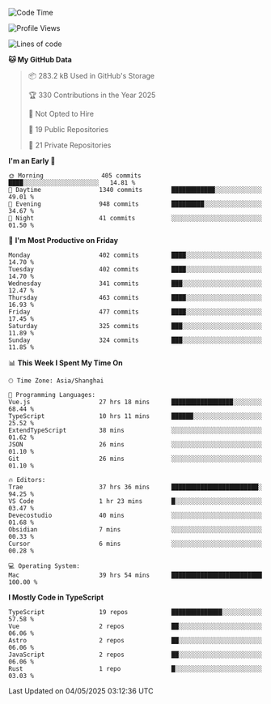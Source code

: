 <!--START_SECTION:waka-->
![Code Time](http://img.shields.io/badge/Code%20Time-3%2C439%20hrs%2020%20mins-blue)

![Profile Views](http://img.shields.io/badge/Profile%20Views-1-blue)

![Lines of code](https://img.shields.io/badge/From%20Hello%20World%20I%27ve%20Written-3.0%20million%20lines%20of%20code-blue)

**🐱 My GitHub Data** 

> 📦 283.2 kB Used in GitHub's Storage 
 > 
> 🏆 330 Contributions in the Year 2025
 > 
> 🚫 Not Opted to Hire
 > 
> 📜 19 Public Repositories 
 > 
> 🔑 21 Private Repositories 
 > 
**I'm an Early 🐤** 

```text
🌞 Morning                405 commits         ████░░░░░░░░░░░░░░░░░░░░░   14.81 % 
🌆 Daytime                1340 commits        ████████████░░░░░░░░░░░░░   49.01 % 
🌃 Evening                948 commits         █████████░░░░░░░░░░░░░░░░   34.67 % 
🌙 Night                  41 commits          ░░░░░░░░░░░░░░░░░░░░░░░░░   01.50 % 
```
📅 **I'm Most Productive on Friday** 

```text
Monday                   402 commits         ████░░░░░░░░░░░░░░░░░░░░░   14.70 % 
Tuesday                  402 commits         ████░░░░░░░░░░░░░░░░░░░░░   14.70 % 
Wednesday                341 commits         ███░░░░░░░░░░░░░░░░░░░░░░   12.47 % 
Thursday                 463 commits         ████░░░░░░░░░░░░░░░░░░░░░   16.93 % 
Friday                   477 commits         ████░░░░░░░░░░░░░░░░░░░░░   17.45 % 
Saturday                 325 commits         ███░░░░░░░░░░░░░░░░░░░░░░   11.89 % 
Sunday                   324 commits         ███░░░░░░░░░░░░░░░░░░░░░░   11.85 % 
```


📊 **This Week I Spent My Time On** 

```text
🕑︎ Time Zone: Asia/Shanghai

💬 Programming Languages: 
Vue.js                   27 hrs 18 mins      █████████████████░░░░░░░░   68.44 % 
TypeScript               10 hrs 11 mins      ██████░░░░░░░░░░░░░░░░░░░   25.52 % 
ExtendTypeScript         38 mins             ░░░░░░░░░░░░░░░░░░░░░░░░░   01.62 % 
JSON                     26 mins             ░░░░░░░░░░░░░░░░░░░░░░░░░   01.10 % 
Git                      26 mins             ░░░░░░░░░░░░░░░░░░░░░░░░░   01.10 % 

🔥 Editors: 
Trae                     37 hrs 36 mins      ████████████████████████░   94.25 % 
VS Code                  1 hr 23 mins        █░░░░░░░░░░░░░░░░░░░░░░░░   03.47 % 
Devecostudio             40 mins             ░░░░░░░░░░░░░░░░░░░░░░░░░   01.68 % 
Obsidian                 7 mins              ░░░░░░░░░░░░░░░░░░░░░░░░░   00.33 % 
Cursor                   6 mins              ░░░░░░░░░░░░░░░░░░░░░░░░░   00.28 % 

💻 Operating System: 
Mac                      39 hrs 54 mins      █████████████████████████   100.00 % 
```

**I Mostly Code in TypeScript** 

```text
TypeScript               19 repos            ██████████████░░░░░░░░░░░   57.58 % 
Vue                      2 repos             ██░░░░░░░░░░░░░░░░░░░░░░░   06.06 % 
Astro                    2 repos             ██░░░░░░░░░░░░░░░░░░░░░░░   06.06 % 
JavaScript               2 repos             ██░░░░░░░░░░░░░░░░░░░░░░░   06.06 % 
Rust                     1 repo              █░░░░░░░░░░░░░░░░░░░░░░░░   03.03 % 
```




 Last Updated on 04/05/2025 03:12:36 UTC
<!--END_SECTION:waka-->